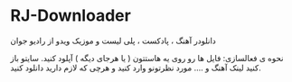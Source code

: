 # RJ-Downloader

دانلودر آهنگ ، پادکست ، پلی لیست و موزیک ویدو از رادیو جوان


نحوه ی فعالسازی:
فایل ها رو روی یه هاستتون ( یا هرجای دیگه ) آپلود کنید.
سایتو باز کنید
لینک آهنگ و .... مورد نظرتونو وارد کنید و هرچی که لازم دارید دانلود کنید.


